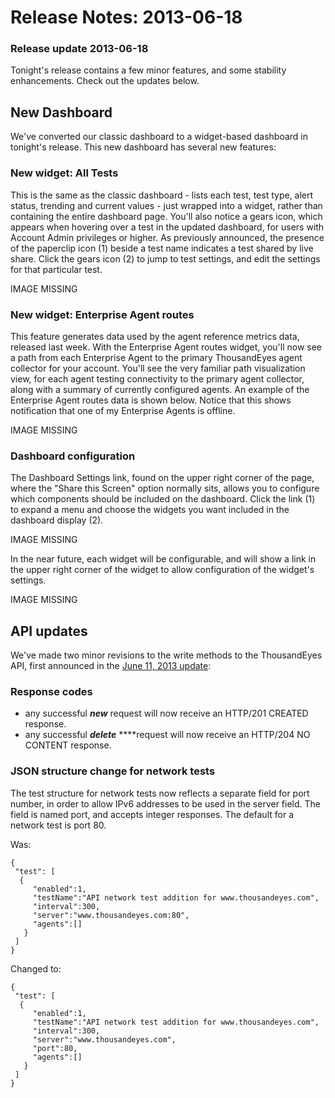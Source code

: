 # Release Notes: 2013-06-18

### Release update 2013-06-18

Tonight's release contains a few minor features, and some stability enhancements.  Check out the updates below.

## New Dashboard

We've converted our classic dashboard to a widget-based dashboard in tonight's release.  This new dashboard has several new features:

### New widget: All Tests

This is the same as the classic dashboard - lists each test, test type, alert status, trending and current values - just wrapped into a widget, rather than containing the entire dashboard page.  You'll also notice a gears icon, which appears when hovering over a test in the updated dashboard, for users with Account Admin privileges or higher.  As previously announced, the presence of the paperclip icon \(1\) beside a test name indicates a test shared by live share.  Click the gears icon \(2\) to jump to test settings, and edit the settings for that particular test.

IMAGE MISSING

### New widget: Enterprise Agent routes

This feature generates data used by the agent reference metrics data, released last week.  With the Enterprise Agent routes widget, you'll now see a path from each Enterprise Agent to the primary ThousandEyes agent collector for your account.  You'll see the very familiar path visualization view, for each agent testing connectivity to the primary agent collector, along with a summary of currently configured agents.  An example of the Enterprise Agent routes data is shown below.  Notice that this shows notification that one of my Enterprise Agents is offline.

IMAGE MISSING

### Dashboard configuration

The Dashboard Settings link, found on the upper right corner of the page, where the "Share this Screen" option normally sits, allows you to configure which components should be included on the dashboard.  Click the link \(1\) to expand a menu and choose the widgets you want included in the dashboard display \(2\).

IMAGE MISSING

In the near future, each widget will be configurable, and will show a link in the upper right corner of the widget to allow configuration of the widget's settings.

IMAGE MISSING

## API updates

We've made two minor revisions to the write methods to the ThousandEyes API, first announced in the [June 11, 2013 update](https://success.thousandeyes.com/ViewArticle?articleIdParam=kA0E0000000Cmm4KAC):

### Response codes

* any successful _**new**_ request will now receive an HTTP/201 CREATED response.
* any successful _**delete**_ ****request will now receive an HTTP/204 NO CONTENT response.

### JSON structure change for network tests

The test structure for network tests now reflects a separate field for port number, in order to allow IPv6 addresses to be used in the server field.  The field is named port, and accepts integer responses.  The default for a network test is port 80.

Was:

```text
{
 "test": [
  {
     "enabled":1,
     "testName":"API network test addition for www.thousandeyes.com",
     "interval":300,
     "server":"www.thousandeyes.com:80",
     "agents":[]
   }
 ]
}
```

Changed to:

```text
{
 "test": [
  {
     "enabled":1,
     "testName":"API network test addition for www.thousandeyes.com",
     "interval":300,
     "server":"www.thousandeyes.com",
     "port":80,
     "agents":[]
   }
 ]
}
```

